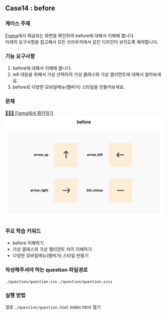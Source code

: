 ## Case14 : before

### 케이스 주제

[Figma](https://www.figma.com/file/AVzfnHjj7z55qc9mMd41mc/SecretCode-before?node-id=0%3A1)에서 제공되는 화면을 확인하여 before에 대해서 이해해 봅니다.<br>
아래의 요구사항을 참고해서 모든 브라우저에서 같은 디자인이 보이도록 해야합니다.

### 기능 요구사항

1. before에 대해서 이해해 봅니다.
2. ie8 대응을 위해서 가상 선택자의 가상 클래스와 가상 엘리먼트에 대해서 알아보세요.
3. before로 다양한 모바일메뉴(햄버거) 스타일을 만들어보세요.

### 문제

[👩🏻‍🎨 Figma에서 확인하기](https://www.figma.com/file/AVzfnHjj7z55qc9mMd41mc/SecretCode-before?node-id=0%3A1)<br>
![example](./example.png)

### 주요 학습 키워드

- before 이해하기
- 가상 클래스와 가상 엘리먼트 차이 이해하기
- 다양한 모바일메뉴(햄버거) 스타일 만들기

### 작성해주셔야 하는 question 파일경로

`./question/question.css`
`./question/question.scss`

### 실행 방법

경로
`./question/question.html`
index.html 열기
